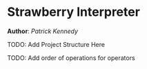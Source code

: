 # Strawberry Interpreter
**Author**: _Patrick Kennedy_

TODO: Add Project Structure Here

TODO: Add order of operations for operators
